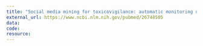```yaml
---
title: "Social media mining for toxicovigilance: automatic monitoring of prescription medication abuse from Twitter"
external_url: https://www.ncbi.nlm.nih.gov/pubmed/26748505
data:
code:
resource:
---
```

